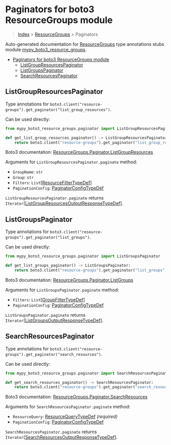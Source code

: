 # Paginators for boto3 ResourceGroups module

> [Index](..) > [ResourceGroups](.) > Paginators

Auto-generated documentation for
[ResourceGroups](https://boto3.amazonaws.com/v1/documentation/api/latest/reference/services/resource-groups.html#ResourceGroups)
type annotations stubs module
[mypy_boto3_resource_groups](https://pypi.org/project/mypy-boto3-resource-groups/).

- [Paginators for boto3 ResourceGroups module](#paginators-for-boto3-resourcegroups-module)
  - [ListGroupResourcesPaginator](#listgroupresourcespaginator)
  - [ListGroupsPaginator](#listgroupspaginator)
  - [SearchResourcesPaginator](#searchresourcespaginator)

## ListGroupResourcesPaginator

Type annotations for
`boto3.client("resource-groups").get_paginator("list_group_resources")`.

Can be used directly:

```python
from mypy_boto3_resource_groups.paginator import ListGroupResourcesPaginator

def get_list_group_resources_paginator() -> ListGroupResourcesPaginator:
    return boto3.client("resource-groups").get_paginator("list_group_resources")
```

Boto3 documentation:
[ResourceGroups.Paginator.ListGroupResources](https://boto3.amazonaws.com/v1/documentation/api/latest/reference/services/resource-groups.html#ResourceGroups.Paginator.ListGroupResources)

Arguments for `ListGroupResourcesPaginator.paginate` method:

- `GroupName`: `str`
- `Group`: `str`
- `Filters`:
  `List`\[[ResourceFilterTypeDef](./type_defs.md#resourcefiltertypedef)\]
- `PaginationConfig`:
  [PaginatorConfigTypeDef](./type_defs.md#paginatorconfigtypedef)

`ListGroupResourcesPaginator.paginate` returns
`Iterator`\[[ListGroupResourcesOutputResponseTypeDef](./type_defs.md#listgroupresourcesoutputresponsetypedef)\].

## ListGroupsPaginator

Type annotations for
`boto3.client("resource-groups").get_paginator("list_groups")`.

Can be used directly:

```python
from mypy_boto3_resource_groups.paginator import ListGroupsPaginator

def get_list_groups_paginator() -> ListGroupsPaginator:
    return boto3.client("resource-groups").get_paginator("list_groups")
```

Boto3 documentation:
[ResourceGroups.Paginator.ListGroups](https://boto3.amazonaws.com/v1/documentation/api/latest/reference/services/resource-groups.html#ResourceGroups.Paginator.ListGroups)

Arguments for `ListGroupsPaginator.paginate` method:

- `Filters`: `List`\[[GroupFilterTypeDef](./type_defs.md#groupfiltertypedef)\]
- `PaginationConfig`:
  [PaginatorConfigTypeDef](./type_defs.md#paginatorconfigtypedef)

`ListGroupsPaginator.paginate` returns
`Iterator`\[[ListGroupsOutputResponseTypeDef](./type_defs.md#listgroupsoutputresponsetypedef)\].

## SearchResourcesPaginator

Type annotations for
`boto3.client("resource-groups").get_paginator("search_resources")`.

Can be used directly:

```python
from mypy_boto3_resource_groups.paginator import SearchResourcesPaginator

def get_search_resources_paginator() -> SearchResourcesPaginator:
    return boto3.client("resource-groups").get_paginator("search_resources")
```

Boto3 documentation:
[ResourceGroups.Paginator.SearchResources](https://boto3.amazonaws.com/v1/documentation/api/latest/reference/services/resource-groups.html#ResourceGroups.Paginator.SearchResources)

Arguments for `SearchResourcesPaginator.paginate` method:

- `ResourceQuery`: [ResourceQueryTypeDef](./type_defs.md#resourcequerytypedef)
  *(required)*
- `PaginationConfig`:
  [PaginatorConfigTypeDef](./type_defs.md#paginatorconfigtypedef)

`SearchResourcesPaginator.paginate` returns
`Iterator`\[[SearchResourcesOutputResponseTypeDef](./type_defs.md#searchresourcesoutputresponsetypedef)\].
